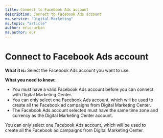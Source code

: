 ```yaml
---
title: Connect to Facebook Ads account
description: Connect to Facebook Ads account
ms.service: "Digital-Marketing"
ms.topic: "article"
author: eric-urban
ms.author: eur
---
```


# Connect to Facebook Ads account

**What it is:**  Select the Facebook Ads account you want to use.

**What you need to know:**
- You must have a valid Facebook Ads account before you can connect with Digital Marketing Center.
- You can only select one Facebook Ads account, which will be used to create all the Facebook ad campaigns from Digital Marketing Center.
- The Facebook Ads account selected must have the same time zone and currency as the Digital Marketing Center account.

You can only select one Facebook Ads account, which will be used to create all the Facebook ad campaigns from Digital Marketing Center.


